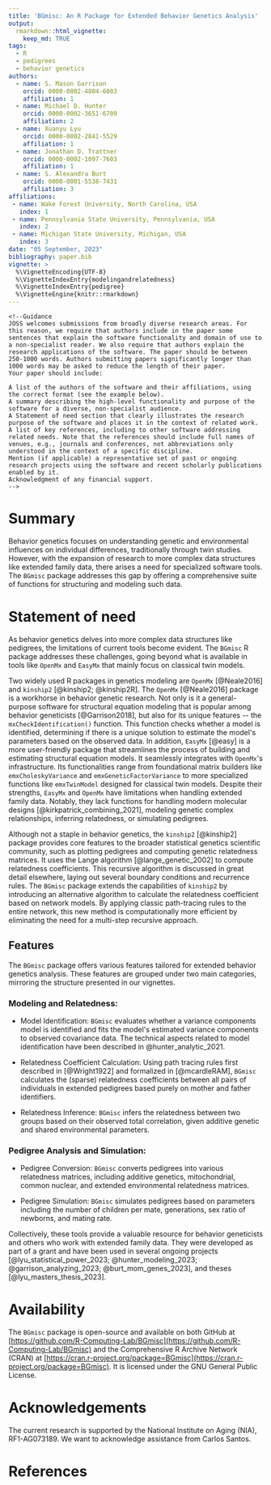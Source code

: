 ```yaml
---
title: 'BGmisc: An R Package for Extended Behavior Genetics Analysis'
output:
  rmarkdown::html_vignette:
    keep_md: TRUE
tags:
  - R
  - pedigrees
  - behavior genetics
authors:
  - name: S. Mason Garrison
    orcid: 0000-0002-4804-6003
    affiliation: 1
  - name: Michael D. Hunter
    orcid: 0000-0002-3651-6709
    affiliation: 2
  - name: Xuanyu Lyu
    orcid: 0000-0002-2841-5529
    affiliation: 1
  - name: Jonathan D. Trattner
    orcid: 0000-0002-1097-7603
    affiliation: 1  
  - name: S. Alexandra Burt
    orcid: 0000-0001-5538-7431
    affiliation: 3
affiliations:
 - name: Wake Forest University, North Carolina, USA
   index: 1
 - name: Pennsylvania State University, Pennsylvania, USA
   index: 2
 - name: Michigan State University, Michigan, USA
   index: 3
date: "05 September, 2023"
bibliography: paper.bib
vignette: >
  %\VignetteEncoding{UTF-8}
  %\VignetteIndexEntry{modelingandrelatedness}
  %\VignetteIndexEntry{pedigree}
  %\VignetteEngine{knitr::rmarkdown}
---
```




```{=html}
<!--Guidance 
JOSS welcomes submissions from broadly diverse research areas. For this reason, we require that authors include in the paper some sentences that explain the software functionality and domain of use to a non-specialist reader. We also require that authors explain the research applications of the software. The paper should be between 250-1000 words. Authors submitting papers significantly longer than 1000 words may be asked to reduce the length of their paper.
Your paper should include:

A list of the authors of the software and their affiliations, using the correct format (see the example below).
A summary describing the high-level functionality and purpose of the software for a diverse, non-specialist audience.
A Statement of need section that clearly illustrates the research purpose of the software and places it in the context of related work.
A list of key references, including to other software addressing related needs. Note that the references should include full names of venues, e.g., journals and conferences, not abbreviations only understood in the context of a specific discipline.
Mention (if applicable) a representative set of past or ongoing research projects using the software and recent scholarly publications enabled by it.
Acknowledgment of any financial support.
-->
```
# Summary

<!-- > A summary describing the high-level functionality and purpose of the software for a diverse, non-specialist audience. -->

Behavior genetics focuses on understanding genetic and environmental influences on individual differences, traditionally through twin studies. However, with the expansion of research to more complex data structures like extended family data, there arises a need for specialized software tools.  The `BGmisc` package addresses this gap by offering a comprehensive suite of functions for structuring and modeling such data.


# Statement of need
<!-- A Statement of need section that clearly illustrates the research purpose of the software and places it in the context of related work. -->

As behavior genetics delves into more complex data structures like pedigrees, the limitations of current tools become evident. The `BGmisc` R package addresses these challenges, going beyond what is available in tools like `OpenMx` and `EasyMx` that mainly focus on classical twin models.

Two widely used R packages in genetics modeling are `OpenMx` [@Neale2016] and `kinship2` [@kinship2; @kinship2R]. The `OpenMx` [@Neale2016] package is a workhorse in behavior genetic research. Not only is it a general-purpose software for structural equation modeling that is popular among behavior geneticists [@Garrison2018], but also for its unique features -- the `mxCheckIdentification()` function. This function checks whether a model is identified, determining if there is a unique solution to estimate the model's parameters based on the observed data. In addition, `EasyMx` [@easy] is a more user-friendly package that streamlines the process of building and estimating structural equation models. It seamlessly integrates with `OpenMx`'s infrastructure. Its functionalities range from foundational matrix builders like `emxCholeskyVariance` and `emxGeneticFactorVariance` to more specialized functions like `emxTwinModel` designed for classical twin models. Despite their strengths, `EasyMx` and `OpenMx` have limitations when handling extended family data. Notably, they lack functions for handling modern molecular designs [@kirkpatrick_combining_2021], modeling genetic complex relationships, inferring relatedness, or simulating pedigrees.

Although not a staple in behavior genetics, the `kinship2` [@kinship2] package provides core features to the broader statistical genetics scientific community, such as plotting pedigrees and computing genetic relatedness matrices. It uses the Lange algorithm [@lange_genetic_2002] to compute relatedness coefficients. This recursive algorithm is discussed in great detail elsewhere, laying out several boundary conditions and recurrence rules. The `BGmisc` package extends the capabilities of `kinship2` by introducing an alternative algorithm to calculate the relatedness coefficient based on network models. By applying classic path-tracing rules to the entire network, this new method is computationally more efficient by eliminating the need for a multi-step recursive approach.

## Features

The `BGmisc` package offers various features tailored for extended behavior genetics analysis. These features are grouped under two main categories, mirroring the structure presented in our vignettes.


### Modeling and Relatedness:

-   Model Identification: `BGmisc` evaluates whether a variance components model is identified and fits the model's estimated variance components to observed covariance data. The technical aspects related to model identification have been described in @hunter_analytic_2021.

-   Relatedness Coefficient Calculation: Using path tracing rules first described in [@Wright1922] and formalized in [@mcardleRAM], `BGmisc` calculates the (sparse) relatedness coefficients between all pairs of individuals in extended pedigrees based purely on mother and father identifiers. 

-   Relatedness Inference: `BGmisc` infers the relatedness between two groups based on their observed total correlation, given additive genetic and shared environmental parameters.



### Pedigree Analysis and Simulation:

-   Pedigree Conversion: `BGmisc` converts pedigrees into various relatedness matrices, including additive genetics, mitochondrial, common nuclear, and extended environmental relatedness matrices.

-   Pedigree Simulation: `BGmisc` simulates pedigrees based on parameters including the number of children per mate, generations, sex ratio of newborns, and mating rate.


<!-- Mention (if applicable) a representative set of past or ongoing research projects using the software and recent scholarly publications enabled by it.-->

Collectively, these tools provide a valuable resource for behavior geneticists and others who work with extended family data. They were developed as part of a grant and have been used in several ongoing projects [@lyu_statistical_power_2023; @hunter_modeling_2023; @garrison_analyzing_2023; @burt_mom_genes_2023], and theses [@lyu_masters_thesis_2023].

# Availability

The `BGmisc` package is open-source and available on both GitHub at [https://github.com/R-Computing-Lab/BGmisc](https://github.com/R-Computing-Lab/BGmisc) and the Comprehensive R Archive Network (CRAN) at [https://cran.r-project.org/package=BGmisc](https://cran.r-project.org/package=BGmisc). It is licensed under the GNU General Public License.

# Acknowledgements

The current research is supported by the National Institute on Aging (NIA), RF1-AG073189. We want to acknowledge assistance from Carlos Santos.

# References

